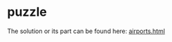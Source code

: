# puzzle

The solution or its part can be found here: [airports.html](http://htmlpreview.github.io/?https://github.com/zdenekvesely/puzzle/blob/master/airports.html)
